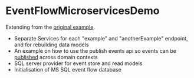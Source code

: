 # EventFlowMicroservicesDemo

Extending from the [original example](https://github.com/johnny-chan/EventFlowDemo). 

* Separate Services for each "example" and "anotherExample" endpoint, and for rebuilding data models 
* An example on how to use the publish events api so events can be [published](https://github.com/johnny-chan/EventFlowMicroservicesDemo/blob/master/AnotherExampleService/Controllers/ExamplesMultiplerController.cs) across domain contexts 
* SQL server provider for event store and read models
* Initialisation of MS SQL event flow database
